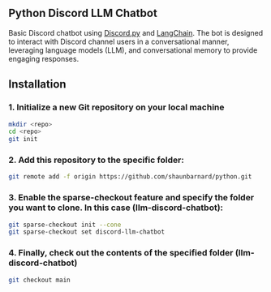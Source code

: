 ## Python Discord LLM Chatbot

Basic Discord chatbot using [Discord.py](https://github.com/Rapptz/discord.py) and [LangChain](https://github.com/langchain-ai/langchain). The bot is designed to interact with Discord channel users in a conversational manner, leveraging language models (LLM), and conversational memory to provide engaging responses.

## Installation

### 1. Initialize a new Git repository on your local machine
```bash
mkdir <repo>
cd <repo>
git init
```

### 2. Add this repository to the specific folder:
```bash
git remote add -f origin https://github.com/shaunbarnard/python.git
```

### 3. Enable the sparse-checkout feature and specify the folder you want to clone. In this case (llm-discord-chatbot):
```bash
git sparse-checkout init --cone
git sparse-checkout set discord-llm-chatbot
```

### 4. Finally, check out the contents of the specified folder (llm-discord-chatbot)
```bash
git checkout main
```